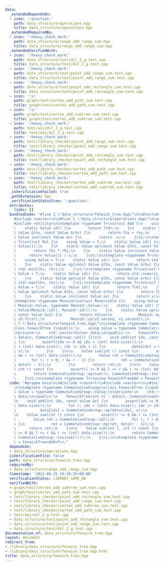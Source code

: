 ```yaml
---
data:
  _extendedDependsOn:
  - icon: ':question:'
    path: data_structure/operations.hpp
    title: data_structure/operations.hpp
  _extendedRequiredBy:
  - icon: ':heavy_check_mark:'
    path: data_structure/range_add_range_sum.hpp
    title: data_structure/range_add_range_sum.hpp
  _extendedVerifiedWith:
  - icon: ':heavy_check_mark:'
    path: data_structure/test/dsl_2_g.test.cpp
    title: data_structure/test/dsl_2_g.test.cpp
  - icon: ':heavy_check_mark:'
    path: data_structure/test/point_add_range_sum.test.cpp
    title: data_structure/test/point_add_range_sum.test.cpp
  - icon: ':heavy_check_mark:'
    path: data_structure/test/point_add_rectangle_sum.test.cpp
    title: data_structure/test/point_add_rectangle_sum.test.cpp
  - icon: ':x:'
    path: graph/test/vertex_add_path_sum.test.cpp
    title: graph/test/vertex_add_path_sum.test.cpp
  - icon: ':x:'
    path: graph/test/vertex_add_subtree_sum.test.cpp
    title: graph/test/vertex_add_subtree_sum.test.cpp
  - icon: ':heavy_check_mark:'
    path: test/aoj/dsl_2_g.test.cpp
    title: test/aoj/dsl_2_g.test.cpp
  - icon: ':heavy_check_mark:'
    path: test/library_checker/point_add_range_sum.test.cpp
    title: test/library_checker/point_add_range_sum.test.cpp
  - icon: ':heavy_check_mark:'
    path: test/library_checker/point_add_rectangle_sum.test.cpp
    title: test/library_checker/point_add_rectangle_sum.test.cpp
  - icon: ':heavy_check_mark:'
    path: test/library_checker/vertex_add_path_sum.test.cpp
    title: test/library_checker/vertex_add_path_sum.test.cpp
  - icon: ':heavy_check_mark:'
    path: test/library_checker/vertex_add_subtree_sum.test.cpp
    title: test/library_checker/vertex_add_subtree_sum.test.cpp
  _isVerificationFailed: true
  _pathExtension: hpp
  _verificationStatusIcon: ':question:'
  attributes:
    links: []
  bundledCode: "#line 2 \"data_structure/fenwick_tree.hpp\"\n\n#include <cassert>\n\
    #include <vector>\n\n#line 2 \"data_structure/operations.hpp\"\n\n#include <limits>\n\
    #include <utility>\n\ntemplate <typename T>\nstruct Add {\n    using Value = T;\n\
    \    static Value id() {\n        return T(0);\n    }\n    static Value op(const\
    \ Value &lhs, const Value &rhs) {\n        return lhs + rhs;\n    }\n    static\
    \ Value inv(const Value &x) {\n        return -x;\n    }\n};\n\ntemplate <typename\
    \ T>\nstruct Mul {\n    using Value = T;\n    static Value id() {\n        return\
    \ Value(1);\n    }\n    static Value op(const Value &lhs, const Value &rhs) {\n\
    \        return lhs * rhs;\n    }\n    static Value inv(const Value &x) {\n  \
    \      return Value(1) / x;\n    }\n};\n\ntemplate <typename T>\nstruct Min {\n\
    \    using Value = T;\n    static Value id() {\n        return std::numeric_limits<T>::max();\n\
    \    }\n    static Value op(const Value &lhs, const Value &rhs) {\n        return\
    \ std::min(lhs, rhs);\n    }\n};\n\ntemplate <typename T>\nstruct Max {\n    using\
    \ Value = T;\n    static Value id() {\n        return std::numeric_limits<Value>::min();\n\
    \    }\n    static Value op(const Value &lhs, const Value &rhs) {\n        return\
    \ std::max(lhs, rhs);\n    }\n};\n\ntemplate <typename T>\nstruct Xor {\n    using\
    \ Value = T;\n    static Value id() {\n        return T(0);\n    }\n    static\
    \ Value op(const Value &lhs, const Value &rhs) {\n        return lhs ^ rhs;\n\
    \    }\n    static Value inv(const Value &x) {\n        return x;\n    }\n};\n\
    \ntemplate <typename Monoid>\nstruct Reversible {\n    using Value = std::pair<typename\
    \ Monoid::Value, typename Monoid::Value>;\n    static Value id() {\n        return\
    \ Value(Monoid::id(), Monoid::id());\n    }\n    static Value op(const Value &v1,\
    \ const Value &v2) {\n        return Value(\n            Monoid::op(v1.first,\
    \ v2.first),\n            Monoid::op(v2.second, v1.second));\n    }\n};\n\n#line\
    \ 7 \"data_structure/fenwick_tree.hpp\"\n\ntemplate <typename CommutativeGroup>\n\
    class FenwickTree {\npublic:\n    using Value = typename CommutativeGroup::Value;\n\
    \nprivate:\n    std::vector<Value> data;\n\npublic:\n    FenwickTree(int n) :\
    \ data(n, CommutativeGroup::id()) {}\n\n    void add(int idx, const Value &x)\
    \ {\n        assert(idx >= 0 && idx < (int) data.size());\n        for (; idx\
    \ < (int) data.size(); idx |= idx + 1) {\n            data[idx] = CommutativeGroup::op(data[idx],\
    \ x);\n        }\n    }\n\n    Value sum(int r) const {\n        assert(r >= 0\
    \ && r <= (int) data.size());\n        Value ret = CommutativeGroup::id();\n \
    \       for (; r > 0; r &= r - 1) {\n            ret = CommutativeGroup::op(ret,\
    \ data[r - 1]);\n        }\n        return ret;\n    }\n\n    Value sum(int l,\
    \ int r) const {\n        assert(l >= 0 && l <= r && r <= (int) data.size());\n\
    \        return CommutativeGroup::op(sum(r), CommutativeGroup::inv(sum(l)));\n\
    \    }\n};\n\ntemplate <typename T>\nusing FenwickTreeAdd = FenwickTree<Add<T>>;\n"
  code: "#pragma once\n\n#include <cassert>\n#include <vector>\n\n#include \"operations.hpp\"\
    \n\ntemplate <typename CommutativeGroup>\nclass FenwickTree {\npublic:\n    using\
    \ Value = typename CommutativeGroup::Value;\n\nprivate:\n    std::vector<Value>\
    \ data;\n\npublic:\n    FenwickTree(int n) : data(n, CommutativeGroup::id()) {}\n\
    \n    void add(int idx, const Value &x) {\n        assert(idx >= 0 && idx < (int)\
    \ data.size());\n        for (; idx < (int) data.size(); idx |= idx + 1) {\n \
    \           data[idx] = CommutativeGroup::op(data[idx], x);\n        }\n    }\n\
    \n    Value sum(int r) const {\n        assert(r >= 0 && r <= (int) data.size());\n\
    \        Value ret = CommutativeGroup::id();\n        for (; r > 0; r &= r - 1)\
    \ {\n            ret = CommutativeGroup::op(ret, data[r - 1]);\n        }\n  \
    \      return ret;\n    }\n\n    Value sum(int l, int r) const {\n        assert(l\
    \ >= 0 && l <= r && r <= (int) data.size());\n        return CommutativeGroup::op(sum(r),\
    \ CommutativeGroup::inv(sum(l)));\n    }\n};\n\ntemplate <typename T>\nusing FenwickTreeAdd\
    \ = FenwickTree<Add<T>>;"
  dependsOn:
  - data_structure/operations.hpp
  isVerificationFile: false
  path: data_structure/fenwick_tree.hpp
  requiredBy:
  - data_structure/range_add_range_sum.hpp
  timestamp: '2022-08-25 19:28:35+09:00'
  verificationStatus: LIBRARY_SOME_WA
  verifiedWith:
  - graph/test/vertex_add_subtree_sum.test.cpp
  - graph/test/vertex_add_path_sum.test.cpp
  - test/library_checker/point_add_rectangle_sum.test.cpp
  - test/library_checker/point_add_range_sum.test.cpp
  - test/library_checker/vertex_add_subtree_sum.test.cpp
  - test/library_checker/vertex_add_path_sum.test.cpp
  - test/aoj/dsl_2_g.test.cpp
  - data_structure/test/point_add_rectangle_sum.test.cpp
  - data_structure/test/point_add_range_sum.test.cpp
  - data_structure/test/dsl_2_g.test.cpp
documentation_of: data_structure/fenwick_tree.hpp
layout: document
redirect_from:
- /library/data_structure/fenwick_tree.hpp
- /library/data_structure/fenwick_tree.hpp.html
title: data_structure/fenwick_tree.hpp
---
```

